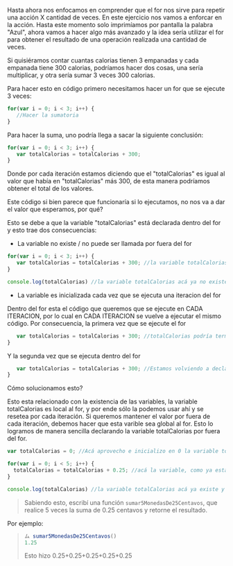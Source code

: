 Hasta ahora nos enfocamos en comprender que el for nos sirve para repetir una acción X cantidad de veces.
En este ejercicio nos vamos a enforcar en la acción.
Hasta este momento solo imprimíamos por pantalla la palabra "Azul", ahora vamos a hacer algo más avanzado y la idea sería utilizar el for para obtener el resultado de una operación realizada una cantidad de veces.

Si quisiéramos contar cuantas calorias tienen 3 empanadas y cada empanada tiene 300 calorias, podríamos hacer dos cosas, una sería multiplicar, y otra sería sumar 3 veces 300 calorias.

Para hacer esto en código primero necesitamos hacer un for que se ejecute 3 veces:


```javascript
for(var i = 0; i < 3; i++) {
   //Hacer la sumatoria
}
```

Para hacer la suma, uno podría llega a sacar la siguiente conclusión:

```javascript
for(var i = 0; i < 3; i++) {
   var totalCalorias = totalCalorias + 300;
}
```

Donde por cada iteración estamos diciendo que el "totalCalorias" es igual al valor que había en "totalCalorias" más 300, de esta manera podríamos obtener el total de los valores.

Este código si bien parece que funcionaría si lo ejecutamos, no nos va a dar el valor que esperamos, por qué?

Esto se debe a que la variable "totalCalorias" está declarada dentro del for y esto trae dos consecuencias:

* La variable no existe / no puede ser llamada por fuera del for

```javascript
for(var i = 0; i < 3; i++) {
   var totalCalorias = totalCalorias + 300; //la variable totalCalorias esta declarada dentro del for y sólo puede ser usada ahí dentro
}

console.log(totalCalorias) //la variable totalCalorias acá ya no existe y no puede ser consultada
```

* La variable es inicializada cada vez que se ejecuta una iteracion del for

Dentro del for esta el código que queremos que se ejecute en CADA ITERACION, por lo cual en CADA ITERACION se vuelve a ejecutar el mismo código.
Por consecuencia, la primera vez que se ejecute el for

```javascript
   var totalCalorias = totalCalorias + 300; //totalCalorias podría terminar valiendo 300
}
```

Y la segunda vez que se ejecuta dentro del for

```javascript
   var totalCalorias = totalCalorias + 300; //Estamos volviendo a declarar la variable totalCalorias, por lo cual no logramos almacenar el valor anterior.
}
```

Cómo solucionamos esto?

Esto esta relacionado con la existencia de las variables, la variable totalCalorias es local al for, y por ende sólo la podemos usar ahí y se resetea por cada iteración. Si queremos mantener el valor por fuera de cada iteración, debemos hacer que esta varible sea global al for. Esto lo logramos de manera sencilla declarando la variable totalCalorias por fuera del for.

```javascript
var totalCalorias = 0; //Acá aprovecho e inicializo en 0 la variable totalCalorias.

for(var i = 0; i < 5; i++) {
  totalCalorias = totalCalorias + 0.25; //acá la variable, como ya esta declarada por fuera del for, puede ser modificada durante las iteraciones y no se "reinicia"
}

console.log(totalCalorias) //la variable totalCalorias acá ya existe y nos devuelve el valor total que buscábamos.
```

> Sabiendo esto, escribí una función `sumar5MonedasDe25Centavos`, que realice 5 veces la suma de 0.25 centavos y retorne el resultado.

Por ejemplo: 
> 
> ```javascript
> ム sumar5MonedasDe25Centavos()
> 1.25
> ```
> Esto hizo 0.25+0.25+0.25+0.25+0.25